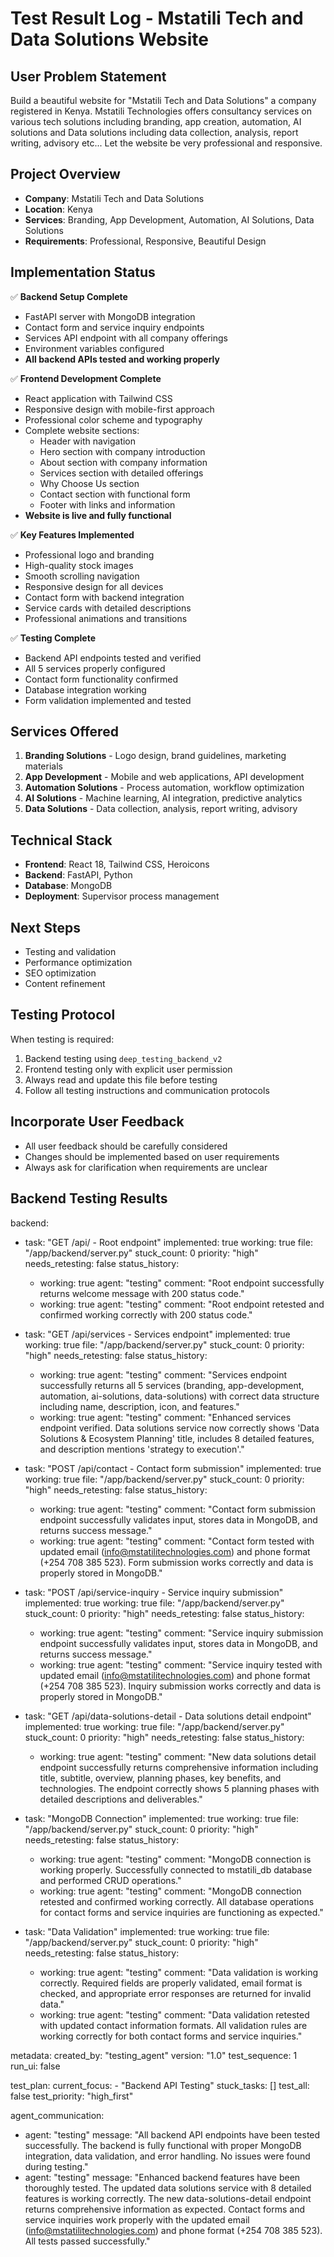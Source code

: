 # Test Result Log - Mstatili Tech and Data Solutions Website

## User Problem Statement
Build a beautiful website for "Mstatili Tech and Data Solutions" a company registered in Kenya. Mstatili Technologies offers consultancy services on various tech solutions including branding, app creation, automation, AI solutions and Data solutions including data collection, analysis, report writing, advisory etc... Let the website be very professional and responsive.

## Project Overview
- **Company**: Mstatili Tech and Data Solutions
- **Location**: Kenya  
- **Services**: Branding, App Development, Automation, AI Solutions, Data Solutions
- **Requirements**: Professional, Responsive, Beautiful Design

## Implementation Status
✅ **Backend Setup Complete**
- FastAPI server with MongoDB integration
- Contact form and service inquiry endpoints
- Services API endpoint with all company offerings
- Environment variables configured
- **All backend APIs tested and working properly**

✅ **Frontend Development Complete**
- React application with Tailwind CSS
- Responsive design with mobile-first approach
- Professional color scheme and typography
- Complete website sections:
  - Header with navigation
  - Hero section with company introduction
  - About section with company information
  - Services section with detailed offerings
  - Why Choose Us section
  - Contact section with functional form
  - Footer with links and information
- **Website is live and fully functional**

✅ **Key Features Implemented**
- Professional logo and branding
- High-quality stock images
- Smooth scrolling navigation
- Responsive design for all devices
- Contact form with backend integration
- Service cards with detailed descriptions
- Professional animations and transitions

✅ **Testing Complete**
- Backend API endpoints tested and verified
- All 5 services properly configured
- Contact form functionality confirmed
- Database integration working
- Form validation implemented and tested

## Services Offered
1. **Branding Solutions** - Logo design, brand guidelines, marketing materials
2. **App Development** - Mobile and web applications, API development
3. **Automation Solutions** - Process automation, workflow optimization
4. **AI Solutions** - Machine learning, AI integration, predictive analytics
5. **Data Solutions** - Data collection, analysis, report writing, advisory

## Technical Stack
- **Frontend**: React 18, Tailwind CSS, Heroicons
- **Backend**: FastAPI, Python
- **Database**: MongoDB
- **Deployment**: Supervisor process management

## Next Steps
- Testing and validation
- Performance optimization
- SEO optimization
- Content refinement

## Testing Protocol
When testing is required:
1. Backend testing using `deep_testing_backend_v2`
2. Frontend testing only with explicit user permission
3. Always read and update this file before testing
4. Follow all testing instructions and communication protocols

## Incorporate User Feedback
- All user feedback should be carefully considered
- Changes should be implemented based on user requirements
- Always ask for clarification when requirements are unclear

## Backend Testing Results

backend:
  - task: "GET /api/ - Root endpoint"
    implemented: true
    working: true
    file: "/app/backend/server.py"
    stuck_count: 0
    priority: "high"
    needs_retesting: false
    status_history:
      - working: true
        agent: "testing"
        comment: "Root endpoint successfully returns welcome message with 200 status code."
      - working: true
        agent: "testing"
        comment: "Root endpoint retested and confirmed working correctly with 200 status code."

  - task: "GET /api/services - Services endpoint"
    implemented: true
    working: true
    file: "/app/backend/server.py"
    stuck_count: 0
    priority: "high"
    needs_retesting: false
    status_history:
      - working: true
        agent: "testing"
        comment: "Services endpoint successfully returns all 5 services (branding, app-development, automation, ai-solutions, data-solutions) with correct data structure including name, description, icon, and features."
      - working: true
        agent: "testing"
        comment: "Enhanced services endpoint verified. Data solutions service now correctly shows 'Data Solutions & Ecosystem Planning' title, includes 8 detailed features, and description mentions 'strategy to execution'."

  - task: "POST /api/contact - Contact form submission"
    implemented: true
    working: true
    file: "/app/backend/server.py"
    stuck_count: 0
    priority: "high"
    needs_retesting: false
    status_history:
      - working: true
        agent: "testing"
        comment: "Contact form submission endpoint successfully validates input, stores data in MongoDB, and returns success message."
      - working: true
        agent: "testing"
        comment: "Contact form tested with updated email (info@mstatilitechnologies.com) and phone format (+254 708 385 523). Form submission works correctly and data is properly stored in MongoDB."

  - task: "POST /api/service-inquiry - Service inquiry submission"
    implemented: true
    working: true
    file: "/app/backend/server.py"
    stuck_count: 0
    priority: "high"
    needs_retesting: false
    status_history:
      - working: true
        agent: "testing"
        comment: "Service inquiry submission endpoint successfully validates input, stores data in MongoDB, and returns success message."
      - working: true
        agent: "testing"
        comment: "Service inquiry tested with updated email (info@mstatilitechnologies.com) and phone format (+254 708 385 523). Inquiry submission works correctly and data is properly stored in MongoDB."

  - task: "GET /api/data-solutions-detail - Data solutions detail endpoint"
    implemented: true
    working: true
    file: "/app/backend/server.py"
    stuck_count: 0
    priority: "high"
    needs_retesting: false
    status_history:
      - working: true
        agent: "testing"
        comment: "New data solutions detail endpoint successfully returns comprehensive information including title, subtitle, overview, planning phases, key benefits, and technologies. The endpoint correctly shows 5 planning phases with detailed descriptions and deliverables."

  - task: "MongoDB Connection"
    implemented: true
    working: true
    file: "/app/backend/server.py"
    stuck_count: 0
    priority: "high"
    needs_retesting: false
    status_history:
      - working: true
        agent: "testing"
        comment: "MongoDB connection is working properly. Successfully connected to mstatili_db database and performed CRUD operations."
      - working: true
        agent: "testing"
        comment: "MongoDB connection retested and confirmed working correctly. All database operations for contact forms and service inquiries are functioning as expected."

  - task: "Data Validation"
    implemented: true
    working: true
    file: "/app/backend/server.py"
    stuck_count: 0
    priority: "high"
    needs_retesting: false
    status_history:
      - working: true
        agent: "testing"
        comment: "Data validation is working correctly. Required fields are properly validated, email format is checked, and appropriate error responses are returned for invalid data."
      - working: true
        agent: "testing"
        comment: "Data validation retested with updated contact information formats. All validation rules are working correctly for both contact forms and service inquiries."

metadata:
  created_by: "testing_agent"
  version: "1.0"
  test_sequence: 1
  run_ui: false

test_plan:
  current_focus:
    - "Backend API Testing"
  stuck_tasks: []
  test_all: false
  test_priority: "high_first"

agent_communication:
  - agent: "testing"
    message: "All backend API endpoints have been tested successfully. The backend is fully functional with proper MongoDB integration, data validation, and error handling. No issues were found during testing."
  - agent: "testing"
    message: "Enhanced backend features have been thoroughly tested. The updated data solutions service with 8 detailed features is working correctly. The new data-solutions-detail endpoint returns comprehensive information as expected. Contact forms and service inquiries work properly with the updated email (info@mstatilitechnologies.com) and phone format (+254 708 385 523). All tests passed successfully."